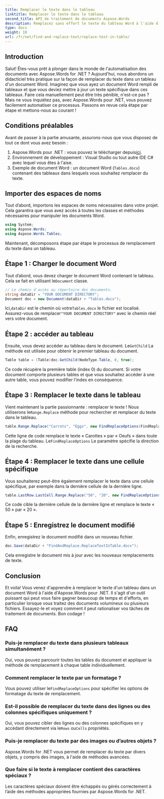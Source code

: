```yaml
---
title: Remplacer le texte dans le tableau
linktitle: Remplacer le texte dans le tableau
second_title: API de traitement de documents Aspose.Words
description: Remplacez sans effort le texte du tableau Word à l'aide d'Aspose.Words pour .NET avec ce guide détaillé étape par étape.
type: docs
weight: 10
url: /fr/net/find-and-replace-text/replace-text-in-table/
---
```

## Introduction

Salut! Êtes-vous prêt à plonger dans le monde de l'automatisation des documents avec Aspose.Words for .NET ? Aujourd'hui, nous abordons un didacticiel très pratique sur la façon de remplacer du texte dans un tableau d'un document Word. Imaginez que vous ayez un document Word rempli de tableaux et que vous deviez mettre à jour un texte spécifique dans ces tableaux. Faire cela manuellement peut être très pénible, n'est-ce pas ? Mais ne vous inquiétez pas, avec Aspose.Words pour .NET, vous pouvez facilement automatiser ce processus. Passons en revue cela étape par étape et mettons-nous au courant !

## Conditions préalables

Avant de passer à la partie amusante, assurons-nous que vous disposez de tout ce dont vous avez besoin :

1.  Aspose.Words pour .NET : vous pouvez le télécharger depuis[ici](https://releases.aspose.com/words/net/).
2. Environnement de développement : Visual Studio ou tout autre IDE C# avec lequel vous êtes à l'aise.
3. Exemple de document Word : un document Word (`Tables.docx`) contenant des tableaux dans lesquels vous souhaitez remplacer du texte.

## Importer des espaces de noms

Tout d’abord, importons les espaces de noms nécessaires dans votre projet. Cela garantira que vous avez accès à toutes les classes et méthodes nécessaires pour manipuler les documents Word.

```csharp
using System;
using Aspose.Words;
using Aspose.Words.Tables;
```

Maintenant, décomposons étape par étape le processus de remplacement du texte dans un tableau.

## Étape 1 : Charger le document Word

 Tout d’abord, vous devez charger le document Word contenant le tableau. Cela se fait en utilisant le`Document` classe.

```csharp
// Le chemin d'accès au répertoire des documents.
string dataDir = "YOUR DOCUMENT DIRECTORY";
Document doc = new Document(dataDir + "Tables.docx");
```

 Ici,`dataDir` est le chemin où votre`Tables.docx` le fichier est localisé. Assurez-vous de remplacer`"YOUR DOCUMENT DIRECTORY"` avec le chemin réel vers votre document.

## Étape 2 : accéder au tableau

 Ensuite, vous devez accéder au tableau dans le document. Le`GetChild` La méthode est utilisée pour obtenir le premier tableau du document.

```csharp
Table table = (Table)doc.GetChild(NodeType.Table, 0, true);
```

Ce code récupère la première table (index 0) du document. Si votre document comporte plusieurs tables et que vous souhaitez accéder à une autre table, vous pouvez modifier l'index en conséquence.

## Étape 3 : Remplacer le texte dans le tableau

 Vient maintenant la partie passionnante : remplacer le texte ! Nous utiliserons le`Range.Replace` méthode pour rechercher et remplacer du texte dans le tableau.

```csharp
table.Range.Replace("Carrots", "Eggs", new FindReplaceOptions(FindReplaceDirection.Forward));
```

 Cette ligne de code remplace le texte « Carottes » par « Oeufs » dans toute la plage du tableau. Le`FindReplaceOptions` Le paramètre spécifie la direction de la recherche.

## Étape 4 : Remplacer le texte dans une cellule spécifique

Vous souhaiterez peut-être également remplacer le texte dans une cellule spécifique, par exemple dans la dernière cellule de la dernière ligne.

```csharp
table.LastRow.LastCell.Range.Replace("50", "20", new FindReplaceOptions(FindReplaceDirection.Forward));
```

Ce code cible la dernière cellule de la dernière ligne et remplace le texte « 50 » par « 20 ».

## Étape 5 : Enregistrez le document modifié

Enfin, enregistrez le document modifié dans un nouveau fichier.

```csharp
doc.Save(dataDir + "FindAndReplace.ReplaceTextInTable.docx");
```

Cela enregistre le document mis à jour avec les nouveaux remplacements de texte.

## Conclusion

Et voila! Vous venez d'apprendre à remplacer le texte d'un tableau dans un document Word à l'aide d'Aspose.Words pour .NET. Il s'agit d'un outil puissant qui peut vous faire gagner beaucoup de temps et d'efforts, en particulier lorsque vous traitez des documents volumineux ou plusieurs fichiers. Essayez-le et voyez comment il peut rationaliser vos tâches de traitement de documents. Bon codage !

## FAQ

### Puis-je remplacer du texte dans plusieurs tableaux simultanément ?
Oui, vous pouvez parcourir toutes les tables du document et appliquer la méthode de remplacement à chaque table individuellement.

### Comment remplacer le texte par un formatage ?
 Vous pouvez utiliser le`FindReplaceOptions` pour spécifier les options de formatage du texte de remplacement.

### Est-il possible de remplacer du texte dans des lignes ou des colonnes spécifiques uniquement ?
 Oui, vous pouvez cibler des lignes ou des colonnes spécifiques en y accédant directement via le`Rows` ou`Cells` propriétés.

### Puis-je remplacer du texte par des images ou d’autres objets ?
Aspose.Words for .NET vous permet de remplacer du texte par divers objets, y compris des images, à l'aide de méthodes avancées.

### Que faire si le texte à remplacer contient des caractères spéciaux ?
Les caractères spéciaux doivent être échappés ou gérés correctement à l’aide des méthodes appropriées fournies par Aspose.Words for .NET.